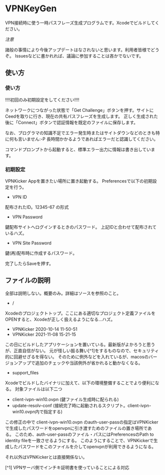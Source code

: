 # VPNKeyGen
VPN接続時に使う一時パスフレーズ生成プログラムです。Xcodeでビルドしてください。

*注意*

諸般の事情により今後アップデートはなされないと思います。利用者皆様でどうぞ。
Issuesなどに書かれれば、議論に参加することは吝かでないです。

## 使い方
### 使い方
!!!!初回のみ初期設定をしてください!!!!

ネットワークにつながった状態で「Get Challenge」ボタンを押す。サイトにCeedを取りに行き、現在の共有パスフレーズを生成します。
正しく生成された後に「Connect」ボタンで認証情報を既定のファイルに保存します。

なお、プログラマの知識不足でエラー発生時またはサイトダウンなどのときも特に何も言いません:-P
長時間かかるようであればエラーだと認識してください。

コマンドプロンプトから起動すると、標準エラー出力に情報は書き出しています。

### 初期設定
VPNKicker Appを置きたい場所に置き起動する。
Preferencesで以下の初期設定を行う。
- VPN ID

配布されたID。12345-67 の形式
- VPN Password

鍵配布サイトへログインするときのパスワード。
上記IDと合わせて配布されているハズ。

- VPN Site Password

鍵(再)配布時に作成するパスワード。

完了したらSaveを押す。

## ファイルの説明
全部は説明しない。概要のみ。詳細はソースを参照のこと。

- /

Xcodeのプロジェクトトップ。ここにある適切なプロジェクト定義ファイルをOPENすると、Xcodeが正しく扱えるようになる...ハズ。
- VPNKicker 2020-10-14 11-50-51
- VPNKicker 2021-11-08 15-21-15

この日にビルドしたアプリケーションを置いている。最新版がよかろうと思うが、正直自信がない。
元が怪しい振る舞い[^1]をするものなので、セキュリティ的に回避せざるを得ない。
そのために例外などを入れているが、macosのバージョンアップで追加のチェックや当該例外が省かれると動かなくなる。
- support_files

Xcodeでビルドしたバイナリに加えて、以下の環境整備することでより便利になる。
対象ファイルは以下二つ
- client-ivpn-win10.ovpn (鍵ファイル生成時に配られる)
- update-resolv-conf (接続完了時に起動されるスクリプト。client-ivpn-win10.ovpn内で指定する)

この修正の中で client-ivpn-win10.ovpn のauth-user-passの指定はVPNKickerで生成したパスワードをopenvpnに引き渡すためのファイルの置き場所である。
このため、auth-user-passのファイル・パスにはPreferencesのPath to identity fileを一致させるようにする。
このようにすることで、VPNKickerで生成したパスワードをこのファイルを介してopenvpnが利用できるようになる。

それ以外はVPNKickerとは直接関係ない。

[^1] VPNサーバ側でインチキ証明書を使っていることによる対応
